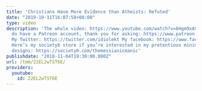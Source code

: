 ```yaml
---
title: 'Christians Have More Evidence than Atheists: Refuted'
date: "2019-10-11T16:07:58+08:00"
type: video
description: 'The whole video: https://www.youtube.com/watch?v=6Hgm9xA99ig Yes, I
  do have a Patreon account, thank you for asking: https://www.patreon.com/themessianicmanic
  My Twitter: https://twitter.com/idiolekt My facebook: https://www.facebook.com/themessianicmanic/
  Here’s my society6 store if you’re interested in my pretentious minimalist poster
  designs: https://society6.com/themessianicmanic'
publishdate: "2018-11-04T19:30:00.000Z"
url: /tmm/22EL2wTST6E/
providers:
  youtube:
    id: 22EL2wTST6E
---
```

